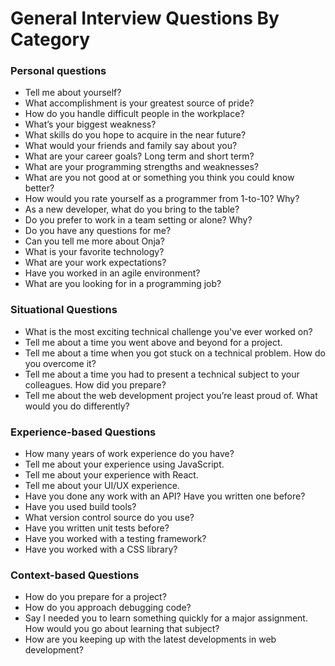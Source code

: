 
# General Interview Questions By Category

### Personal questions



* Tell me about yourself?
* What accomplishment is your greatest source of pride?
* How do you handle difficult people in the workplace?
* What’s your biggest weakness?
* What skills do you hope to acquire in the near future?
* What would your friends and family say about you?
* What are your career goals? Long term and short term?
* What are your programming strengths and weaknesses?
*  What are you not good at or something you think you could know better?
*  How would you rate yourself as a programmer from 1-to-10? Why?
*  As a new developer, what do you bring to the table?
*  Do you prefer to work in a team setting or alone? Why?
*  Do you have any questions for me?
*  Can you tell me more about Onja?
*  What is your favorite technology?
*  What are your work expectations?
*  Have you worked in an agile environment?
* What are you looking for in a programming job?

### Situational Questions



* What is the most exciting technical challenge you've ever worked on?
* Tell me about a time you went above and beyond for a project.
* Tell me about a time when you got stuck on a technical problem. How do you overcome it?
* Tell me about a time you had to present a technical subject to your colleagues. How did you prepare?
* Tell me about the web development project you’re least proud of. What would you do differently?

### Experience-based Questions



* How many years of work experience do you have?
* Tell me about your experience using JavaScript.
* Tell me about your experience with React.
* Tell me about your UI/UX experience.
* Have you done any work with an API? Have you written one before?
* Have you used build tools?
* What version control source do you use?
* Have you written unit tests before?
* Have you worked with a testing framework?
* Have you worked with a CSS library?

### Context-based Questions



* How do you prepare for a project?
* How do you approach debugging code?
* Say I needed you to learn something quickly for a major assignment. How would you go about learning that subject?
* How are you keeping up with the latest developments in web development?